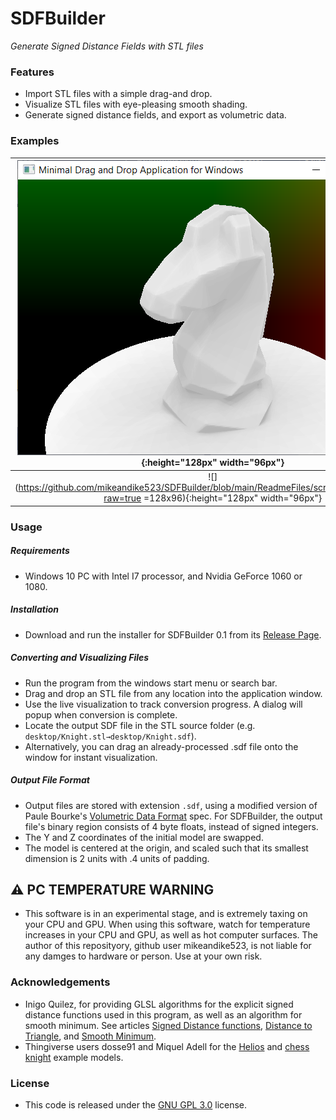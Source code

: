 # SDFBuilder

*Generate Signed Distance Fields with STL files*

### Features

- Import STL files with a simple drag-and drop.
- Visualize STL files with eye-pleasing smooth shading.
- Generate signed distance fields, and export as volumetric data.

### Examples

| ![](https://github.com/mikeandike523/SDFBuilder/blob/main/ReadmeFiles/screenshot_knight.png?raw=true){:height="128px" width="96px"} |
| :----------------------------------------------------------: |
|            ![](https://github.com/mikeandike523/SDFBuilder/blob/main/ReadmeFiles/screenshot_helios.png?raw=true =128x96){:height="128px" width="96px"}            |

### Usage

##### Requirements

- Windows 10 PC with Intel I7 processor, and Nvidia GeForce 1060 or 1080.

##### Installation

- Download and run the installer for SDFBuilder 0.1 from its [Release Page](https://github.com/mikeandike523/SDFBuilder/releases/tag/0.1).

##### Converting and Visualizing Files

- Run the program from the windows start menu or search bar.
- Drag and drop an STL file from any location into the application window.
- Use the live visualization to track conversion progress. A dialog will popup when conversion is complete.
- Locate the output SDF file in the STL source folder (e.g. `desktop/Knight.stl→desktop/Knight.sdf`).
- Alternatively, you can drag an already-processed .sdf file onto the window for instant visualization.

##### Output File Format

- Output files are stored with extension `.sdf`, using a modified version of Paule Bourke's [Volumetric Data Format](http://paulbourke.net/dataformats/volumetric/#:~:text=Volume%20data%20format&text=A%20bit%20like%20the%20PPM,as%20having%20more%20header%20fields.) spec. For SDFBuilder, the output file's binary region consists of 4 byte floats, instead of signed integers.
- The Y and Z coordinates of the initial model are swapped.
- The model is centered at the origin, and scaled such that its smallest dimension is 2 units with .4 units of padding.

## :warning: PC TEMPERATURE WARNING

- This software is in an experimental stage, and is extremely taxing on your CPU and GPU. When using this software, watch for temperature increases in your CPU and GPU, as well as hot computer surfaces. The author of this reposityory, github user mikeandike523, is not liable for any damges to hardware or person. Use at your own risk. 

### Acknowledgements

- Inigo Quilez, for providing GLSL algorithms for the explicit signed distance functions used in this program, as well as an algorithm for smooth minimum. See articles [Signed Distance functions](https://www.iquilezles.org/www/articles/distfunctions/distfunctions.htm), [Distance to Triangle](https://www.iquilezles.org/www/articles/triangledistance/triangledistance.htm), and [Smooth Minimum](https://www.iquilezles.org/www/articles/smin/smin.htm).
- Thingiverse users dosse91 and Miquel Adell for the [Helios](https://www.thingiverse.com/thing:2887298) and [chess knight](https://www.thingiverse.com/thing:3077961) example models.

### License

- This code is released under the [GNU GPL 3.0](https://www.gnu.org/licenses/gpl-3.0.en.html) license. 





